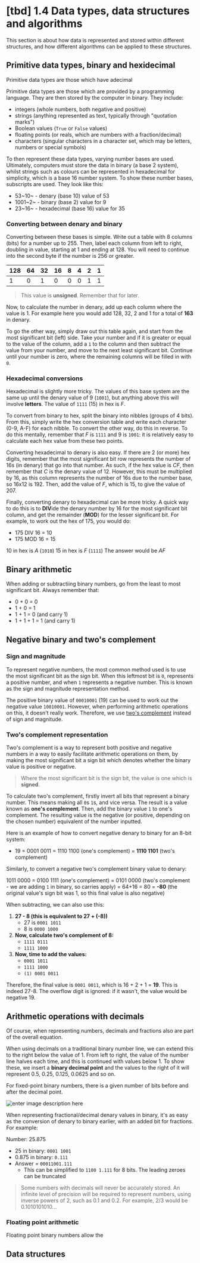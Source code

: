 
# [tbd] 1.4 Data types, data structures and algorithms

This section is about how data is represented and stored within different structures, and how different algorithms can be applied to these structures.

## Primitive data types, binary and hexidecimal

Primitive data types are those which have adecimal

Primitive data types are those which are provided by a programming language. They are then stored by the computer in binary. They include:
- integers (whole numbers, both negative and positive)
- strings (anything represented as text, typically through "quotation marks")
- Boolean values (`True` or  `False` values)
- floating points (or reals, which are numbers with a fraction/decimal)
- characters (singular characters in a character set, which may be letters, numbers or special symbols)

To then represent these data types, varying number bases are used. Ultimately, computers must store the data in binary (a base 2 system), whilst strings such as colours can be represented in hexadecimal for simplicity, which is a base 16 number system. To show these number bases, subscripts are used. They look like this: 
- 53~10~ - denary (base 10) value of 53
- 1001~2~ - binary (base 2) value for 9
- 23~16~ - hexadecimal (base 16) value for 35

### Converting between denary and binary

Converting between these bases is simple. Write out a table with 8 columns (bits) for a number up to 255. Then, label each column from left to right, doubling in value, starting at 1 and ending at 128. You will need to continue into the second byte if the number is 256 or greater.

| 128 | 64 | 32 | 16 |8  | 4 | 2 | 1  
|--|--|--|--|--|--|--|--|
| 1 | 0 | 1 | 0 | 0 | 0 | 1 | 1 | 

> This value is **unsigned**. Remember that for later.

Now, to calculate the number in denary, add up each column where the value is 1. For example here you would add 128, 32, 2 and 1 for a total of **163** in denary.

To go the other way, simply draw out this table again, and start from the most significant bit (left) side. Take your number and if it is greater or equal to the value of the column, add a `1` to the column and then subtract the value from your number, and move to the next least significant bit. Continue until your number is zero, where the remaining columns will be filled in with `0`. 

### Hexadecimal conversions

Hexadecimal is slightly more tricky. The values of this base system are the same up until the denary value of 9 (`1001`), but anything above this will involve **letters**. The value of `1111` (15) in hex is *F*. 

To convert from binary to hex, split the binary into nibbles (groups of 4 bits). From this, simply write the hex conversion table and write each character (0-9, A-F) for each nibble. 
To convert the other way, do this in reverse. To do this mentally, remember that *F* is `1111` and 9 is `1001`: it is relatively easy to calculate each hex value from these two points.

Converting hexadecimal to denary is also easy. If there are 2 (or more) hex digits, remember that the most significant bit row represents the number of 16s (in denary) that go into that number. As such, if the hex value is *CF*, then remember that *C* is the denary value of 12. However, this must be multiplied by 16, as this column represents the number of 16s due to the number base, so 16x12 is 192. Then, add the value of *F*, which is 15, to give the value of 207.

Finally, converting denary to hexadecimal can be more tricky. A quick way to do this is to **DIV**ide the denary number by 16 for the most significant bit column, and get the remainder (**MOD**) for the lesser significant bit.
For example, to work out the hex of 175, you would do: 
- 175 DIV 16 = 10
- 175 MOD 16 = 15

10 in hex is *A* (`1010`) 
15 in hex is *F* (`1111`)
The answer would be *AF*

## Binary arithmetic

When adding or subtractiing binary numbers, go from the least to most significant bit. Always remember that:
- 0 + 0 = 0
- 1 + 0 = 1
- 1 + 1 = 0 (and carry 1)
- 1 + 1 + 1 = 1 (and carry 1)

## Negative binary and two's complement

### Sign and magnitude

To represent negative numbers, the most common method used is to use the most significant bit as the sign bit. When this leftmost bit is `0`, represents a positive number, and when `1` represents a negative number. This is known as the sign and magnitude representation method.

The positive binary value of `00010001` (19) can be used to work out the negative value `10010001`.
However, when performing arithmetic operations on this, it doesn't really work. Therefore, we use [two's complement](#Two%27s-complement) instead of sign and magnitude.

### Two's complement representation

Two's complement is a way to represent both positive and negative numbers in a way to easily facilitate arithmetic operations on them, by making the most significant bit a sign bit which denotes whether the binary value is positive or negative.

> Where the most significant bit is the sign bit, the value is one which is **signed**. 

To calculate two's complement, firstly invert all bits that represent a binary number. This means making all `0`s `1`s, and vice versa. The result is a value known as **one's complement**. Then, add the binary value `1` to one's complement. The resulting value is the negative (or positive, depending on the chosen number) equivalent of the number inputted.

Here is an example of how to convert negative denary to binary for an 8-bit system:

- 19
= 0001 0011
= 1110 1100 (one's complement)
= **1110 1101** (two's complement)

Similarly, to convert a negative two's complement binary value to denary:

1011 0000
= 0100 1111 (one's complement)
= 0101 0000 (two's complement - we are adding `1` in binary, so carries apply)
= 64+16 = 80
= **-80** (the original value's sign bit was 1, so this final value is also negative)

When subtracting, we can also use this:

1. **27 - 8 (this is equivalent to 27 + (-8))**
	 - 27 is `0001 1011`
	 - 8 is `0000 1000`
2. **Now, calculate two's complement of 8:**
	 - `1111 0111`
	 - `1111 1000`
3.  **Now, time to add the values:**
	 - `0001 1011`
	 - `1111 1000`
	 - `(1) 0001 0011`
	
Therefore, the final value is `0001 0011`, which is 16 + 2 + 1 = **19**. This is indeed 27-8. The overflow digit is ignored: if it wasn't, the value would be negative 19.

## Arithmetic operations with decimals

Of course, when representing numbers, decimals and fractions also are part of the overall equation.

When using decimals on a traditional binary number line, we can extend this to the right below the value of 1. From left to right, the value of the number line halves each time, and this is continued with values below 1. To show these, we insert a **binary decimal point** and the values to the right of it will represent 0.5, 0.25, 0.125, 0.0625 and so on.

For fixed-point binary numbers, there is a given number of bits before and after the decimal point.

![enter image description here](https://c-for-dummies.com/blog/wp-content/uploads/2016/07/0723_powers-of-2-2.png)

When representing fractional/decimal denary values in binary, it's as easy as the conversion of denary to binary earlier, with an added bit for fractions. For example:

Number: 25.875
- 25 in binary: `0001 1001`
- 0.875 in binary: `0.111`
- Answer = `00011001.111`
	-   This can be simplified to `1100 1.111` for 8 bits. The leading zeroes can be truncated



> Some numbers with decimals will never be accurately stored. An infinite level of precision will be required to represent numbers, using inverse powers of 2, such as 0.1 and 0.2. For example, 2/3 would be 0.1010101010...

### Floating point arithmetic
Floating point binary numbers allow the 



## Data structures


<!--stackedit_data:
eyJoaXN0b3J5IjpbMTIxNDkxMDc2NiwtMjAxODIyMTY2MF19
-->